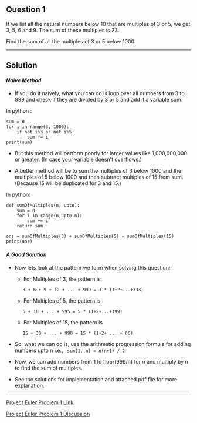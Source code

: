 ## Question 1
If we list all the natural numbers below 10 that are multiples of 3 or 5, we get 3, 5, 6 and 9. The sum of these multiples is 23.

Find the sum of all the multiples of 3 or 5 below 1000.

---

## Solution

#### *Naive Method*

 - If you do it naively, what you can do is loop over all numbers from 3 to 999 and check if they are divided by 3 or 5 and add it a variable sum.

In python :

```python3
sum = 0
for i in range(3, 1000):
    if not i%3 or not i%5:
        sum += i
print(sum)
```

 - But this method will perform poorly for larger values like 1,000,000,000 or greater. (In case your variable doesn't overflows.)

 - A better method will be to sum the multiples of 3 below 1000 and the multiples of 5 below 1000 and then subtract multiples of 15 from sum. (Because 15 will be duplicated for 3 and 15.)

In python:
```python3
def sumOfMultiples(n, upto):
    sum = 0
    for i in range(n,upto,n):
        sum += i
    return sum

ans = sumOfMultiples(3) + sumOfMultiples(5) - sumOfMultiples(15)
print(ans)
```

#### *A Good Solution*

 - Now lets look at the pattern we form when solving this question:

    - For Multiples of 3, the pattern is 
     ```
        3 + 6 + 9 + 12 + ... + 999 = 3 * (1+2+...+333)
     ```

    - For Multiples of 5, the pattern is 
    ```
       5 + 10 + ... + 995 = 5 * (1+2+...+199)
    ```

    - For Multiples of 15, the pattern is 
    ```
       15 + 30 + ... + 990 = 15 * (1+2+ ... + 66)
    ```


 - So, what we can do is, use the arithmetic progression formula for adding numbers upto n i.e., ``` sum(1..n) = n(n+1) / 2```

 - Now, we can add numbers from 1 to floor(999/n) for n and multiply by n to find the sum of multiples.

 - See the solutions for implementation and attached pdf file for more explanation.

---

[Project Euler Problem 1 Link](https://projecteuler.net/problem=1)

[Project Euler Problem 1 Discussion](https://projecteuler.net/thread=1;page=9#last)
